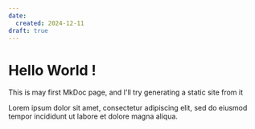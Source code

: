 ```yaml
---
date:
  created: 2024-12-11
draft: true
---
```


# Hello World !

This is may first MkDoc page, and I'll try generating a static site from it

<!-- more -->

Lorem ipsum dolor sit amet, consectetur adipiscing elit, sed do eiusmod
tempor incididunt ut labore et dolore magna aliqua.
